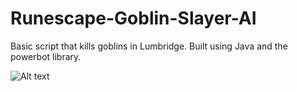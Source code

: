 # Runescape-Goblin-Slayer-AI
Basic script that kills goblins in Lumbridge. Built using Java and the powerbot library.

![Alt text](https://this-or-that.s3.amazonaws.com/RSAI.gif)
